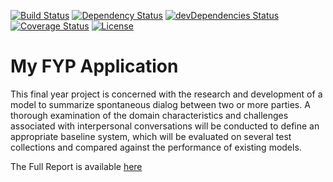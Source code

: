 [![Build Status](https://travis-ci.org/michaeljneelysd/Final-Year-Project.svg?branch=master)](https://travis-ci.org/michaeljneelysd/Final-Year-Project)
[![Dependency Status](https://david-dm.org/michaeljneelysd/Final-Year-Project.svg)](https://david-dm.org/michaeljneelysd/Final-Year-Project)
[![devDependencies Status](https://david-dm.org/michaeljneelysd/Final-Year-Project/dev-status.svg)](https://david-dm.org/michaeljneelysd/Final-Year-Project?type=dev)
[![Coverage Status](https://coveralls.io/repos/github/michaeljneelysd/Final-Year-Project/badge.svg?branch=master)](https://coveralls.io/github/michaeljneelysd/Final-Year-Project?branch=master)
[![License](https://img.shields.io/dub/l/vibe-d.svg)](https://opensource.org/licenses/MIT)

# My FYP Application

This final year project is concerned with the research and development of a model to summarize spontaneous dialog between two or more parties. A thorough examination of the domain characteristics and challenges associated with interpersonal conversations will be conducted to define an appropriate baseline system, which will be evaluated on several test collections and compared against the performance of existing models.

The Full Report is available [here](../master/Michael_James_Neely_NUI_GALWAY_GY350_Final_Report.pdf)